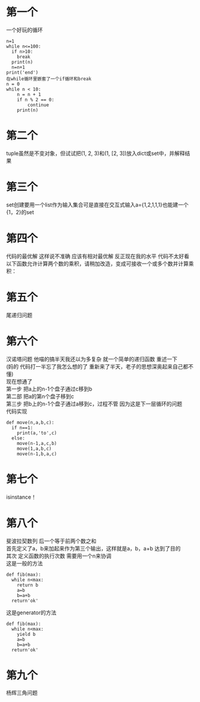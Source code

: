 ﻿第一个 
===
一个好玩的循环<br>  
```
n=1   
while n<=100:  
  if n>10:  
    break  
  print(n)  
  n=n+1  
print('end')   
在while循环里嵌套了一个if循环和break
n = 0  
while n < 10:  
    n = n + 1  
    if n % 2 == 0:  
        continue  
    print(n)  
```  
  

第二个
====
 tuple虽然是不变对象，但试试把(1, 2, 3)和(1, [2, 3])放入dict或set中，并解释结果<br>


第三个 
====
set创建要用一个list作为输入集合可是直接在交互式输入a={1,2,1,1,1}也能建一个{1，2}的set  


第四个
===
 代码的最优解 这样说不准确 应该有相对最优解 反正现在我的水平 代码不太好看  
以下函数允许计算两个数的乘积，请稍加改造，变成可接收一个或多个数并计算乘积：  


第五个 
===
尾递归问题  
  

第六个 
====
汉诺塔问题
他喵的搞半天我还以为多复杂 就一个简单的递归函数 重述一下  
(妈的 代码打一半忘了我怎么想的了 重新来了半天，老子的思想深奥起来自己都不懂)  
现在想通了  
第一步 把a上的n-1个盘子通过c移到b  
第二部 把a的第n个盘子移到c  
第三步 把b上的n-1个盘子通过a移到c，过程不管 因为这是下一层循环的问题  
代码实现  
```
def move(n,a,b,c):  
  if n==1:  
    print(a,'to',c)
  else:
    move(n-1,a,c,b)  
    move(1,a,b,c)
    move(n-1,b,a,c)
```

第七个
====
isinstance！


第八个
===
斐波拉契数列 后一个等于前两个数之和<br>
首先定义了a，b来加起来作为第三个输出，这样就是a，b，a+b 达到了目的<br>
其次 定义函数的执行次数 需要用一个n来协调<br>
这是一般的方法
```
def fib(max):
  while n<max:
    return b
    a=b
    b=a+b
  return'ok'
```
这是generator的方法
```
def fib(max):
  while n<max:
    yield b
    a=b
    b=a+b
  return'ok'
```

第九个
===
杨辉三角问题<br>


